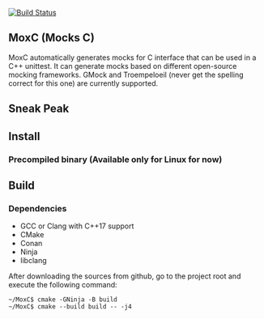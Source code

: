 [![Build Status](https://travis-ci.org/Panky-codes/cpp-template.svg?branch=master)](https://travis-ci.org/Panky-codes/cpp-template)
## MoxC (Mocks C)
MoxC automatically generates mocks for C interface that can be used in a C++ unittest. It can generate mocks based on different open-source mocking frameworks. GMock and Troempeloeil (never get the spelling correct for this one) are currently supported.  

## Sneak Peak

## Install
### Precompiled binary (Available only for Linux for now)
## Build
### Dependencies
- GCC or Clang with C++17 support
- CMake
- Conan
- Ninja
- libclang

After downloading the sources from github, go to the project root and execute the following command:
```
~/MoxC$ cmake -GNinja -B build 
~/MoxC$ cmake --build build -- -j4
```
